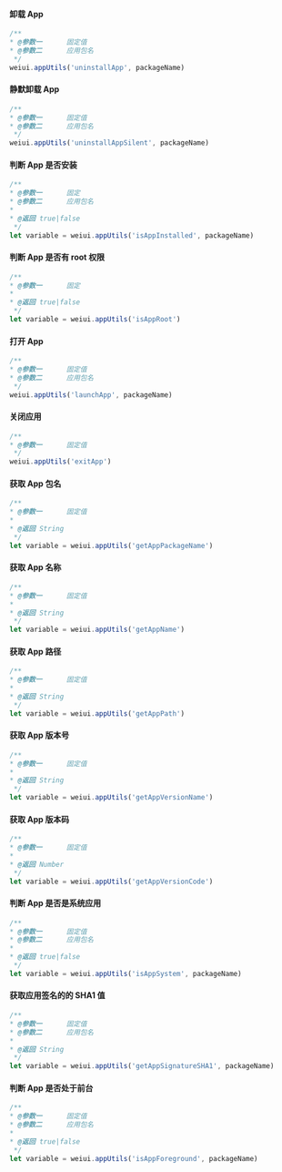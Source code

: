 #### 卸载 App
```js
/**
* @参数一      固定值
* @参数二      应用包名
 */
weiui.appUtils('uninstallApp', packageName)
```

#### 静默卸载 App
```js
/**
* @参数一      固定值
* @参数二      应用包名
 */
weiui.appUtils('uninstallAppSilent', packageName)
```

#### 判断 App 是否安装
```js
/**
* @参数一      固定
* @参数二      应用包名
* 
* @返回 true|false
 */
let variable = weiui.appUtils('isAppInstalled', packageName)
```

#### 判断 App 是否有 root 权限
```js
/**
* @参数一      固定
* 
* @返回 true|false
 */
let variable = weiui.appUtils('isAppRoot')
```

#### 打开 App
```js
/**
* @参数一      固定值
* @参数二      应用包名
 */
weiui.appUtils('launchApp', packageName)
```

#### 关闭应用
```js
/**
* @参数一      固定值
 */
weiui.appUtils('exitApp')
```

#### 获取 App 包名
```js
/**
* @参数一      固定值
* 
* @返回 String
 */
let variable = weiui.appUtils('getAppPackageName')
```

#### 获取 App 名称
```js
/**
* @参数一      固定值
* 
* @返回 String
 */
let variable = weiui.appUtils('getAppName')
```

#### 获取 App 路径
```js
/**
* @参数一      固定值
* 
* @返回 String
 */
let variable = weiui.appUtils('getAppPath')
```

#### 获取 App 版本号
```js
/**
* @参数一      固定值
* 
* @返回 String
 */
let variable = weiui.appUtils('getAppVersionName')
```

#### 获取 App 版本码
```js
/**
* @参数一      固定值
* 
* @返回 Number
 */
let variable = weiui.appUtils('getAppVersionCode')
```

#### 判断 App 是否是系统应用
```js
/**
* @参数一      固定值
* @参数二      应用包名
* 
* @返回 true|false
 */
let variable = weiui.appUtils('isAppSystem', packageName)
```

#### 获取应用签名的的 SHA1 值
```js
/**
* @参数一      固定值
* @参数二      应用包名
* 
* @返回 String
 */
let variable = weiui.appUtils('getAppSignatureSHA1', packageName)
```

#### 判断 App 是否处于前台
```js
/**
* @参数一      固定值
* @参数二      应用包名
* 
* @返回 true|false
 */
let variable = weiui.appUtils('isAppForeground', packageName)
```



